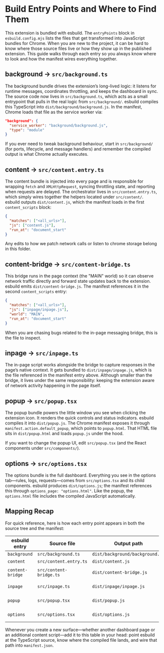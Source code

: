 # Build Entry Points and Where to Find Them

This extension is bundled with esbuild. The `entryPoints` block in `esbuild.config.mjs` lists the files that get transformed into JavaScript bundles for Chrome. When you are new to the project, it can be hard to know where those source files live or how they show up in the published extension. This guide walks through each entry so you always know where to look and how the manifest wires everything together.

## background → `src/background.ts`

The background bundle drives the extension’s long-lived logic: it listens for runtime messages, coordinates throttling, and keeps the dashboard in sync. The source code now lives in `src/background.ts`, which acts as a small entrypoint that pulls in the real logic from `src/background/`. esbuild compiles this TypeScript into `dist/background/background.js`. In the manifest, Chrome loads that file as the service worker via:

```json
"background": {
  "service_worker": "background/background.js",
  "type": "module"
}
```

If you ever need to tweak background behaviour, start in `src/background/` (for ports, lifecycle, and message handlers) and remember the compiled output is what Chrome actually executes.

## content → `src/content.entry.ts`

The content bundle is injected into every page and is responsible for wrapping `fetch` and `XMLHttpRequest`, syncing throttling state, and reporting when requests are delayed. The orchestrator lives in `src/content.entry.ts`, which simply wires together the helpers located under `src/content/`. esbuild outputs `dist/content.js`, which the manifest loads in the first `content_scripts` block:

```json
{
  "matches": ["<all_urls>"],
  "js": ["content.js"],
  "run_at": "document_start"
}
```

Any edits to how we patch network calls or listen to chrome storage belong in this folder.

## content-bridge → `src/content-bridge.ts`

This bridge runs in the page context (the "MAIN" world) so it can observe network traffic directly and forward state updates back to the extension. esbuild emits `dist/content-bridge.js`. The manifest references it in the second `content_scripts` entry:

```json
{
  "matches": ["<all_urls>"],
  "js": ["inpage/inpage.js"],
  "world": "MAIN",
  "run_at": "document_start"
}
```

When you are chasing bugs related to the in-page messaging bridge, this is the file to inspect.

## inpage → `src/inpage.ts`

The in-page script works alongside the bridge to capture responses in the page’s native context. It gets bundled to `dist/inpage/inpage.js`, which is the file referenced in the manifest entry above. Although smaller than the bridge, it lives under the same responsibility: keeping the extension aware of network activity happening in the page itself.

## popup → `src/popup.tsx`

The popup bundle powers the little window you see when clicking the extension icon. It renders the quick controls and status indicators. esbuild compiles it into `dist/popup.js`. The Chrome manifest exposes it through `manifest.action.default_popup`, which points to `popup.html`. That HTML file sits in `dist/popup.html` and loads `popup.js` under the hood.

If you want to change the popup UI, edit `src/popup.tsx` (and the React components under `src/components/`).

## options → `src/options.tsx`

The options bundle is the full dashboard. Everything you see in the options tab—rules, logs, requests—comes from `src/options.tsx` and its child components. esbuild produces `dist/options.js`; the manifest references this through `options_page: "options.html"`. Like the popup, the `options.html` file includes the compiled JavaScript automatically.

## Mapping Recap

For quick reference, here is how each entry point appears in both the source tree and the manifest:

| esbuild entry | Source file                | Output path                       | Manifest hook |
|---------------|----------------------------|-----------------------------------|----------------|
| `background`  | `src/background.ts`        | `dist/background/background.js`   | `background.service_worker` |
| `content`     | `src/content.entry.ts`     | `dist/content.js`                 | First `content_scripts` entry |
| `content-bridge` | `src/content-bridge.ts` | `dist/content-bridge.js`          | Second `content_scripts` entry |
| `inpage`      | `src/inpage.ts`            | `dist/inpage/inpage.js`           | Second `content_scripts` entry |
| `popup`       | `src/popup.tsx`            | `dist/popup.js`                   | `action.default_popup` (via `popup.html`) |
| `options`     | `src/options.tsx`          | `dist/options.js`                 | `options_page` (via `options.html`) |

Whenever you create a new surface—whether another dashboard page or an additional content script—add it to this table in your head: point esbuild at the TypeScript source, know where the compiled file lands, and wire that path into `manifest.json`.
